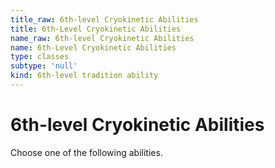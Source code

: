 ```yaml
---
title_raw: 6th-level Cryokinetic Abilities
title: 6th-Level Cryokinetic Abilities
name_raw: 6th-level Cryokinetic Abilities
name: 6th-Level Cryokinetic Abilities
type: classes
subtype: 'null'
kind: 6th-level tradition ability
---
```


# 6th-level Cryokinetic Abilities

Choose one of the following abilities.
